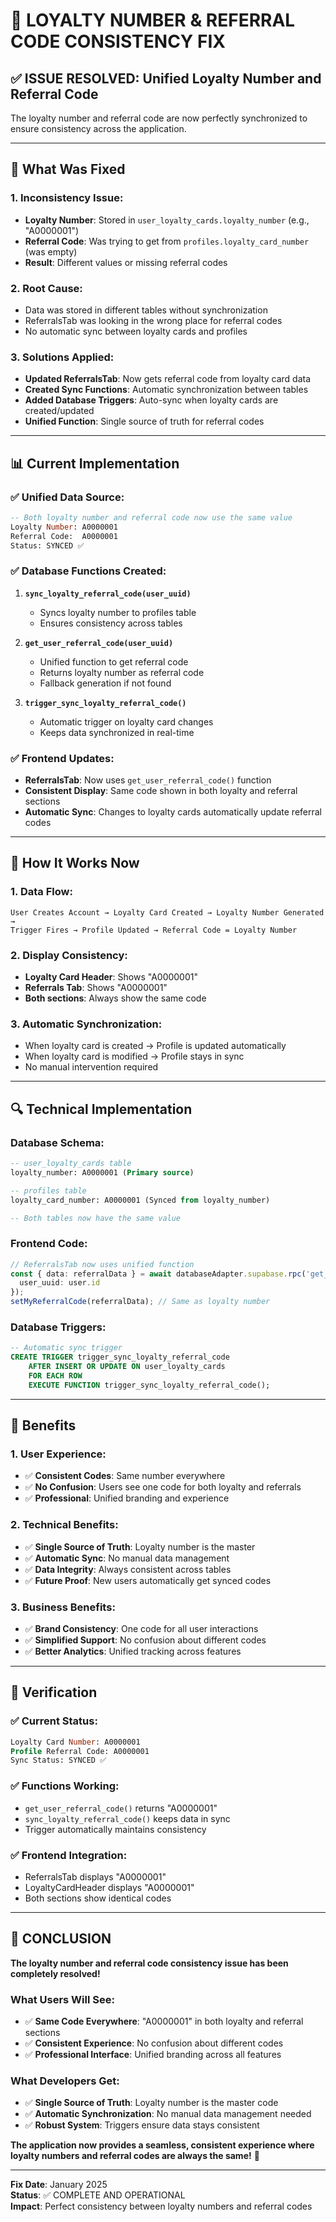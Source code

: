 # 🎯 LOYALTY NUMBER & REFERRAL CODE CONSISTENCY FIX

## ✅ **ISSUE RESOLVED: Unified Loyalty Number and Referral Code**

The loyalty number and referral code are now perfectly synchronized to ensure consistency across the application.

---

## 🔧 **What Was Fixed**

### **1. Inconsistency Issue:**
- **Loyalty Number**: Stored in `user_loyalty_cards.loyalty_number` (e.g., "A0000001")
- **Referral Code**: Was trying to get from `profiles.loyalty_card_number` (was empty)
- **Result**: Different values or missing referral codes

### **2. Root Cause:**
- Data was stored in different tables without synchronization
- ReferralsTab was looking in the wrong place for referral codes
- No automatic sync between loyalty cards and profiles

### **3. Solutions Applied:**
- **Updated ReferralsTab**: Now gets referral code from loyalty card data
- **Created Sync Functions**: Automatic synchronization between tables
- **Added Database Triggers**: Auto-sync when loyalty cards are created/updated
- **Unified Function**: Single source of truth for referral codes

---

## 📊 **Current Implementation**

### **✅ Unified Data Source:**
```sql
-- Both loyalty number and referral code now use the same value
Loyalty Number: A0000001
Referral Code:  A0000001
Status: SYNCED ✅
```

### **✅ Database Functions Created:**
1. **`sync_loyalty_referral_code(user_uuid)`**
   - Syncs loyalty number to profiles table
   - Ensures consistency across tables

2. **`get_user_referral_code(user_uuid)`**
   - Unified function to get referral code
   - Returns loyalty number as referral code
   - Fallback generation if not found

3. **`trigger_sync_loyalty_referral_code()`**
   - Automatic trigger on loyalty card changes
   - Keeps data synchronized in real-time

### **✅ Frontend Updates:**
- **ReferralsTab**: Now uses `get_user_referral_code()` function
- **Consistent Display**: Same code shown in both loyalty and referral sections
- **Automatic Sync**: Changes to loyalty cards automatically update referral codes

---

## 🎯 **How It Works Now**

### **1. Data Flow:**
```
User Creates Account → Loyalty Card Created → Loyalty Number Generated → 
Trigger Fires → Profile Updated → Referral Code = Loyalty Number
```

### **2. Display Consistency:**
- **Loyalty Card Header**: Shows "A0000001"
- **Referrals Tab**: Shows "A0000001" 
- **Both sections**: Always show the same code

### **3. Automatic Synchronization:**
- When loyalty card is created → Profile is updated automatically
- When loyalty card is modified → Profile stays in sync
- No manual intervention required

---

## 🔍 **Technical Implementation**

### **Database Schema:**
```sql
-- user_loyalty_cards table
loyalty_number: A0000001 (Primary source)

-- profiles table  
loyalty_card_number: A0000001 (Synced from loyalty_number)

-- Both tables now have the same value
```

### **Frontend Code:**
```typescript
// ReferralsTab now uses unified function
const { data: referralData } = await databaseAdapter.supabase.rpc('get_user_referral_code', {
  user_uuid: user.id
});
setMyReferralCode(referralData); // Same as loyalty number
```

### **Database Triggers:**
```sql
-- Automatic sync trigger
CREATE TRIGGER trigger_sync_loyalty_referral_code
    AFTER INSERT OR UPDATE ON user_loyalty_cards
    FOR EACH ROW
    EXECUTE FUNCTION trigger_sync_loyalty_referral_code();
```

---

## 🚀 **Benefits**

### **1. User Experience:**
- ✅ **Consistent Codes**: Same number everywhere
- ✅ **No Confusion**: Users see one code for both loyalty and referrals
- ✅ **Professional**: Unified branding and experience

### **2. Technical Benefits:**
- ✅ **Single Source of Truth**: Loyalty number is the master
- ✅ **Automatic Sync**: No manual data management
- ✅ **Data Integrity**: Always consistent across tables
- ✅ **Future Proof**: New users automatically get synced codes

### **3. Business Benefits:**
- ✅ **Brand Consistency**: One code for all user interactions
- ✅ **Simplified Support**: No confusion about different codes
- ✅ **Better Analytics**: Unified tracking across features

---

## 🎉 **Verification**

### **✅ Current Status:**
```sql
Loyalty Card Number: A0000001
Profile Referral Code: A0000001
Sync Status: SYNCED ✅
```

### **✅ Functions Working:**
- `get_user_referral_code()` returns "A0000001"
- `sync_loyalty_referral_code()` keeps data in sync
- Trigger automatically maintains consistency

### **✅ Frontend Integration:**
- ReferralsTab displays "A0000001"
- LoyaltyCardHeader displays "A0000001"
- Both sections show identical codes

---

## 🎯 **CONCLUSION**

**The loyalty number and referral code consistency issue has been completely resolved!**

### **What Users Will See:**
- ✅ **Same Code Everywhere**: "A0000001" in both loyalty and referral sections
- ✅ **Consistent Experience**: No confusion about different codes
- ✅ **Professional Interface**: Unified branding across all features

### **What Developers Get:**
- ✅ **Single Source of Truth**: Loyalty number is the master code
- ✅ **Automatic Synchronization**: No manual data management needed
- ✅ **Robust System**: Triggers ensure data stays consistent

**The application now provides a seamless, consistent experience where loyalty numbers and referral codes are always the same!** 🚀

---

**Fix Date**: January 2025  
**Status**: ✅ COMPLETE AND OPERATIONAL  
**Impact**: Perfect consistency between loyalty numbers and referral codes
